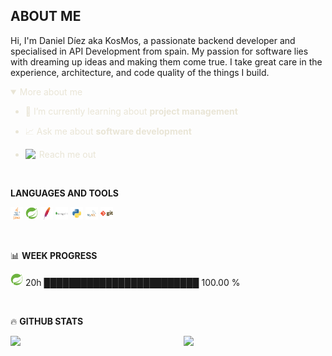 

## ABOUT ME

Hi, I'm Daniel Díez aka KosMos, a passionate backend developer and specialised in API Development from spain. 
My passion for software lies with dreaming up ideas and making them come true. I take great care in the experience, architecture, and code quality of the things I build. 



<details open style="color:#E9E5D6">
  <summary style="color:#E9E5D6">
    More about me
  </summary>
  
- 🌱 I’m currently learning about **project management** 

- 📈 Ask me about **software development**

- Reach me out <a href="https://www.linkedin.com/in/daniel-d%C3%ADez-miguel-644503207/">
  <img align="left" width="22px" src="https://raw.githubusercontent.com/peterthehan/peterthehan/master/assets/linkedin.svg" />
</a>
  
</details>
</br>

**LANGUAGES AND TOOLS**

<code><img height="20" src="https://raw.githubusercontent.com/github/explore/80688e429a7d4ef2fca1e82350fe8e3517d3494d/topics/java/java.png"></code>
<code><img height="20" src="https://raw.githubusercontent.com/github/explore/80688e429a7d4ef2fca1e82350fe8e3517d3494d/topics/spring-boot/spring-boot.png"></code>
<code><img height="20" src="https://raw.githubusercontent.com/github/explore/80688e429a7d4ef2fca1e82350fe8e3517d3494d/topics/maven/maven.png"></code>
<code><img height="20" src="https://raw.githubusercontent.com/github/explore/80688e429a7d4ef2fca1e82350fe8e3517d3494d/topics/mongodb/mongodb.png"></code>
<code><img height="20" src="https://raw.githubusercontent.com/github/explore/80688e429a7d4ef2fca1e82350fe8e3517d3494d/topics/python/python.png"></code>
<code><img height="20" src="https://raw.githubusercontent.com/github/explore/80688e429a7d4ef2fca1e82350fe8e3517d3494d/topics/mysql/mysql.png"></code>
<code><img height="20" src="https://raw.githubusercontent.com/github/explore/80688e429a7d4ef2fca1e82350fe8e3517d3494d/topics/git/git.png"></code>

</br>

📊 **WEEK PROGRESS**

<code><img height="20" src="https://raw.githubusercontent.com/github/explore/80688e429a7d4ef2fca1e82350fe8e3517d3494d/topics/spring-boot/spring-boot.png"></code>
   20h   █████████████████████████   100.00 %

</br>

 🔥 **GITHUB STATS**

<img align="left" width="45%" src="https://github-readme-stats.vercel.app/api?username=DanielDiezMiguel&hide_border=true&theme=cobalt">
<img align="right" width="45%" src="https://github-readme-stats.vercel.app/api/top-langs/?username=DanielDiezMiguel&layout=compact&hide_border=true&langs_count=4&hide=Blade&theme=cobalt">

